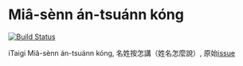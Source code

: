 # Miâ-sènn án-tsuánn kóng
[![Build Status](https://travis-ci.org/g0v/itaigi-mia-senn.svg?branch=master)](https://travis-ci.org/g0v/itaigi-mia-senn)

iTaigi Miâ-sènn án-tsuánn kóng, 名姓按怎講（姓名怎麼說）, 原始[issue](https://github.com/g0v/itaigi/issues/415)
